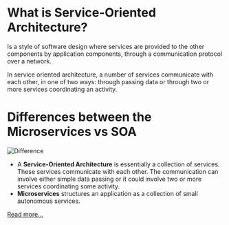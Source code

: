 # What is Service-Oriented Architecture?
Is a style of software design where services are provided to the other components by application components, through a communication protocol over a network.

In service oriented architecture, a number of services communicate with each other, in one of two ways: through passing data or through two or more services coordinating an activity.


# Differences between the Microservices vs SOA
![Difference](https://d1jnx9ba8s6j9r.cloudfront.net/blog/wp-content/uploads/2018/03/2-5.png)

- A **Service-Oriented Architecture** is essentially a collection of services. These services communicate with each other. The communication can involve either simple data passing or it could involve two or more services coordinating some activity.
- **Microservices** structures an application as a collection of small autonomous services.

[Read more...](https://www.edureka.co/blog/microservices-vs-soa/)
